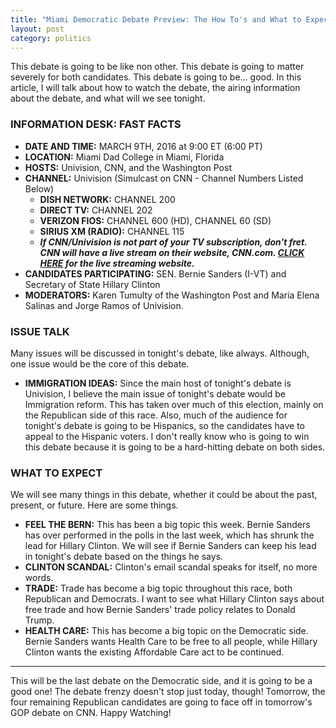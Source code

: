 ```yaml
---
title: "Miami Democratic Debate Preview: The How To's and What to Expect"
layout: post
category: politics
---
```


This debate is going to be like non other. This debate is going to matter severely for both candidates. This debate is going to be...  good. In this article, I will talk about how to watch the debate, the airing information about the debate, and what will we see tonight.

### INFORMATION DESK: FAST FACTS

- **DATE AND TIME:** MARCH 9TH, 2016 at 9:00 ET (6:00 PT)
- **LOCATION:** Miami Dad College in Miami, Florida
- **HOSTS:** Univision, CNN, and the Washington Post
- **CHANNEL:** Univision (Simulcast on CNN - Channel Numbers Listed Below)
  - **DISH NETWORK:** CHANNEL 200
  - **DIRECT TV:** CHANNEL 202
  - **VERIZON FIOS:** CHANNEL 600 (HD),  CHANNEL 60 (SD)
  - **SIRIUS XM (RADIO):** CHANNEL 115
  - ***If CNN/Univision is not part of your TV subscription, don't fret. CNN will have a live stream on their website, CNN.com.  [CLICK HERE](http://go.cnn.com/?stream=cnn&sr=watchHPbutton) for the live streaming website.***
- **CANDIDATES PARTICIPATING:** SEN. Bernie Sanders (I-VT) and Secretary of State Hillary Clinton
- **MODERATORS:** Karen Tumulty of the Washington Post and Maria Elena Salinas and Jorge Ramos of Univision.
<!--more-->

### ISSUE TALK

Many issues will be discussed in tonight's debate, like always. Although, one issue would be the core of this debate.

- **IMMIGRATION IDEAS:** Since the main host of tonight's debate is Univision, I believe the main issue of tonight's debate would be Immigration reform. This has taken over much of this election, mainly on the Republican side of this race. Also, much of the audience for tonight's debate is going to be Hispanics, so the candidates have to appeal to the Hispanic voters. I don't really know who is going to win this debate because it is going to be a hard-hitting debate on both sides.

### WHAT TO EXPECT

We will see many things in this debate, whether it could be about the past, present, or future. Here are some things.

- **FEEL THE BERN:** This has been a big topic this week. Bernie Sanders has over performed in the polls in the last week, which has shrunk the lead for Hillary Clinton. We will see if Bernie Sanders can keep his lead in tonight's debate based on the things he says.
- **CLINTON SCANDAL:** Clinton's email scandal speaks for itself, no more words.
- **TRADE:** Trade has become a big topic throughout this race, both Republican and Democrats. I want to see what Hillary Clinton says about free trade and how Bernie Sanders' trade policy relates to Donald Trump.
- **HEALTH CARE:** This has become a big topic on the Democratic side. Bernie Sanders wants Health Care to be free to all people, while Hillary Clinton wants the existing Affordable Care act to be continued.

________________________________

This will be the last debate on the Democratic side, and it is going to be a good one! The debate frenzy doesn't stop just today, though! Tomorrow, the four remaining Republican candidates are going to face off in tomorrow's GOP debate on CNN. Happy Watching!
